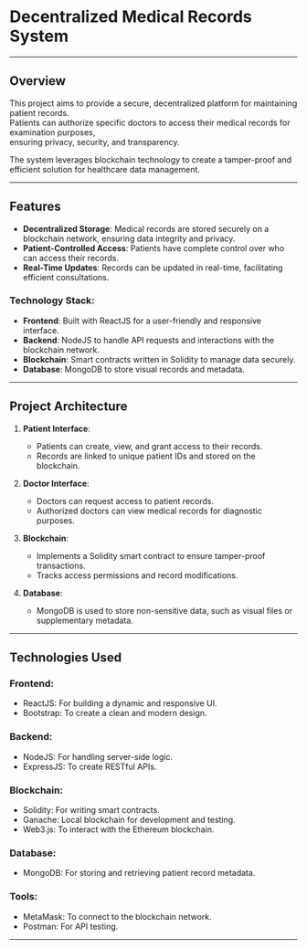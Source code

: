 # Decentralized Medical Records System

---

## Overview

This project aims to provide a secure, decentralized platform for maintaining patient records.  
Patients can authorize specific doctors to access their medical records for examination purposes,  
ensuring privacy, security, and transparency.  

The system leverages blockchain technology to create a tamper-proof and efficient solution for healthcare data management.

---

## Features

- **Decentralized Storage**: Medical records are stored securely on a blockchain network, ensuring data integrity and privacy.  
- **Patient-Controlled Access**: Patients have complete control over who can access their records.  
- **Real-Time Updates**: Records can be updated in real-time, facilitating efficient consultations.  

### Technology Stack:

- **Frontend**: Built with ReactJS for a user-friendly and responsive interface.  
- **Backend**: NodeJS to handle API requests and interactions with the blockchain network.  
- **Blockchain**: Smart contracts written in Solidity to manage data securely.  
- **Database**: MongoDB to store visual records and metadata.

---

## Project Architecture

1. **Patient Interface**:  
   - Patients can create, view, and grant access to their records.  
   - Records are linked to unique patient IDs and stored on the blockchain.  

2. **Doctor Interface**:  
   - Doctors can request access to patient records.  
   - Authorized doctors can view medical records for diagnostic purposes.  

3. **Blockchain**:  
   - Implements a Solidity smart contract to ensure tamper-proof transactions.  
   - Tracks access permissions and record modifications.  

4. **Database**:  
   - MongoDB is used to store non-sensitive data, such as visual files or supplementary metadata.

---

## Technologies Used

### Frontend:
- ReactJS: For building a dynamic and responsive UI.  
- Bootstrap: To create a clean and modern design.

### Backend:
- NodeJS: For handling server-side logic.  
- ExpressJS: To create RESTful APIs.

### Blockchain:
- Solidity: For writing smart contracts.  
- Ganache: Local blockchain for development and testing.  
- Web3.js: To interact with the Ethereum blockchain.

### Database:
- MongoDB: For storing and retrieving patient record metadata.

### Tools:
- MetaMask: To connect to the blockchain network.  
- Postman: For API testing.

---

